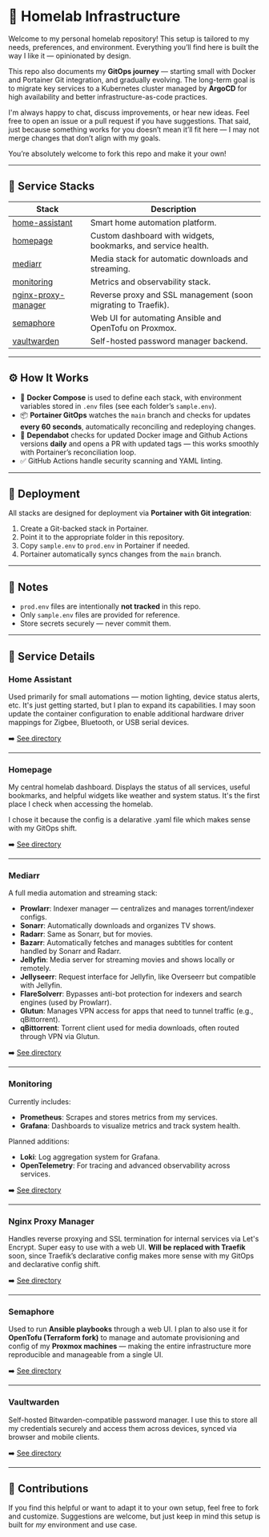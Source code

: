 # 🧪 Homelab Infrastructure

Welcome to my personal homelab repository! This setup is tailored to my needs, preferences, and environment. 
Everything you’ll find here is built the way I like it — opinionated by design.

This repo also documents my **GitOps journey** — starting small with Docker and Portainer Git integration, and gradually evolving. The long-term goal is to migrate key services to a Kubernetes cluster managed by **ArgoCD** for high availability and better infrastructure-as-code practices.

I'm always happy to chat, discuss improvements, or hear new ideas. Feel free to open an issue or a pull request if you have suggestions. That said, just because something works for you doesn’t mean it’ll fit here — I may not merge changes that don’t align with my goals.

You’re absolutely welcome to fork this repo and make it your own!

---

## 📂 Service Stacks

| Stack         | Description                                 |
|---------------|---------------------------------------------|
| [home-assistant](#home-assistant)         | Smart home automation platform. |
| [homepage](#homepage)                     | Custom dashboard with widgets, bookmarks, and service health. |
| [mediarr](#mediarr)                       | Media stack for automatic downloads and streaming. |
| [monitoring](#monitoring)                 | Metrics and observability stack. |
| [nginx-proxy-manager](#nginx-proxy-manager) | Reverse proxy and SSL management (soon migrating to Traefik). |
| [semaphore](#semaphore)                   | Web UI for automating Ansible and OpenTofu on Proxmox. |
| [vaultwarden](#vaultwarden)               | Self-hosted password manager backend. |

---

## ⚙️ How It Works

- 🐳 **Docker Compose** is used to define each stack, with environment variables stored in `.env` files (see each folder’s `sample.env`).
- 📦 **Portainer GitOps** watches the `main` branch and checks for updates **every 60 seconds**, automatically reconciling and redeploying changes.
- 🔁 **Dependabot** checks for updated Docker image and Github Actions versions **daily** and opens a PR with updated tags — this works smoothly with Portainer’s reconciliation loop.
- ✅ GitHub Actions handle security scanning and YAML linting.

---

## 🚀 Deployment

All stacks are designed for deployment via **Portainer with Git integration**:

1. Create a Git-backed stack in Portainer.
2. Point it to the appropriate folder in this repository.
3. Copy `sample.env` to `prod.env` in Portainer if needed.
4. Portainer automatically syncs changes from the `main` branch.

---

## 🔐 Notes

- `prod.env` files are intentionally **not tracked** in this repo.
- Only `sample.env` files are provided for reference.
- Store secrets securely — never commit them.

---

## 📘 Service Details

### Home Assistant

Used primarily for small automations — motion lighting, device status alerts, etc. It's just getting started, but I plan to expand its capabilities. 
I may soon update the container configuration to enable additional hardware driver mappings for Zigbee, Bluetooth, or USB serial devices.

➡️ [See directory](portainer/home-assistant)

---

### Homepage

My central homelab dashboard. Displays the status of all services, useful bookmarks, and helpful widgets like weather and system status. 
It's the first place I check when accessing the homelab. 

I chose it because the config is a delarative .yaml file which makes sense with my GitOps shift.

➡️ [See directory](portainer/homepage)

---

### Mediarr

A full media automation and streaming stack:

- **Prowlarr**: Indexer manager — centralizes and manages torrent/indexer configs.
- **Sonarr**: Automatically downloads and organizes TV shows.
- **Radarr**: Same as Sonarr, but for movies.
- **Bazarr**: Automatically fetches and manages subtitles for content handled by Sonarr and Radarr.
- **Jellyfin**: Media server for streaming movies and shows locally or remotely.
- **Jellyseerr**: Request interface for Jellyfin, like Overseerr but compatible with Jellyfin.
- **FlareSolverr**: Bypasses anti-bot protection for indexers and search engines (used by Prowlarr).
- **Glutun**: Manages VPN access for apps that need to tunnel traffic (e.g., qBittorrent).
- **qBittorrent**: Torrent client used for media downloads, often routed through VPN via Glutun.

➡️ [See directory](portainer/mediarr)

---

### Monitoring

Currently includes:

- **Prometheus**: Scrapes and stores metrics from my services.
- **Grafana**: Dashboards to visualize metrics and track system health.

Planned additions:
- **Loki**: Log aggregation system for Grafana.
- **OpenTelemetry**: For tracing and advanced observability across services.

➡️ [See directory](portainer/monitoring)

---

### Nginx Proxy Manager

Handles reverse proxying and SSL termination for internal services via Let's Encrypt. Super easy to use with a web UI. 
**Will be replaced with Traefik** soon, since Traefik’s declarative config makes more sense with my GitOps and declarative config shift.

➡️ [See directory](portainer/npm)

---

### Semaphore

Used to run **Ansible playbooks** through a web UI. I plan to also use it for **OpenTofu (Terraform fork)** to manage and automate provisioning 
and config of my **Proxmox machines** — making the entire infrastructure more reproducible and manageable from a single UI.

➡️ [See directory](portainer/semaphore)

---

### Vaultwarden

Self-hosted Bitwarden-compatible password manager. I use this to store all my credentials securely and access them across devices, synced via browser and mobile clients.

➡️ [See directory](portainer/vaultwarden)

---

## 🤝 Contributions

If you find this helpful or want to adapt it to your own setup, feel free to fork and customize. Suggestions are welcome, but just keep in mind this setup is built for *my* environment and use case.
